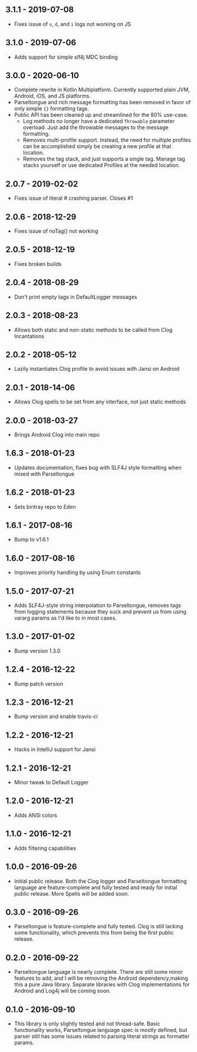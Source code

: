 ## 3.1.1 - 2019-07-08

- Fixes issue of `v`, `d`, and `i` logs not working on JS
 
## 3.1.0 - 2019-07-06

- Adds support for simple slf4j MDC binding

## 3.0.0 - 2020-06-10

- Complete rewrite in Kotlin Multiplatform. Currently supported plain JVM, Android, iOS, and JS platforms.
- Parseltongue and rich message formatting has been removed in favor of only simple `{}` formatting tags.
- Public API has been cleaned up and streamlined for the 80% use-case.
    - Log methods no longer have a dedicated `Throwable` parameter overload. Just add the throwable messages to the 
        message formatting.
    - Removes multi-profile support. Instead, the need for multiple profiles can be accomplished simply be creating a 
        new profile at that location.
    - Removes the tag stack, and just supports a single tag. Manage tag stacks yourself or use dedicated Profiles at the
        needed location.

## 2.0.7 - 2019-02-02

- Fixes issue of literal # crashing parser. Closes #1

## 2.0.6 - 2018-12-29

- Fixes issue of noTag() not working

## 2.0.5 - 2018-12-19

- Fixes broken builds

## 2.0.4 - 2018-08-29

- Don't print empty tags in DefaultLogger messages

## 2.0.3 - 2018-08-23

- Allows both static and non-static methods to be called from Clog Incantations

## 2.0.2 - 2018-05-12

- Lazily instantiates Clog profile to avoid issues with Jansi on Android

## 2.0.1 - 2018-14-06

- Allows Clog spells to be set from any interface, not just static methods

## 2.0.0 - 2018-03-27

- Brings Android Clog into main repo

## 1.6.3 - 2018-01-23

- Updates documentation, fixes bug with SLF4J style formatting when mixed with Parseltongue

## 1.6.2 - 2018-01-23

- Sets bintray repo to Eden

## 1.6.1 - 2017-08-16

- Bump to v1.6.1

## 1.6.0 - 2017-08-16

- Improves priority handling by using Enum constants

## 1.5.0 - 2017-07-21

- Adds SLF4J-style string interpolation to Parseltongue, removes tags from logging statements because they suck and 
    prevent us from using vararg params as I'd like to in most cases.

## 1.3.0 - 2017-01-02

- Bump version 1.3.0

## 1.2.4 - 2016-12-22

- Bump patch version

## 1.2.3 - 2016-12-21

- Bump version and enable travis-ci

## 1.2.2 - 2016-12-21

- Hacks in IntelliJ support for Jansi

## 1.2.1 - 2016-12-21

- Minor tweak to Default Logger

## 1.2.0 - 2016-12-21

- Adds ANSI colors

## 1.1.0 - 2016-12-21

- Adds filtering capabilities

## 1.0.0 - 2016-09-26

- Initial public release. Both the Clog logger and Parseltongue formatting language are feature-complete and fully 
    tested and ready for initial public release. More Spells will be added soon.

## 0.3.0 - 2016-09-26

- Parseltongue is feature-complete and fully tested. Clog is still lacking some functionality, which prevents this from 
    being the first public release.

## 0.2.0 - 2016-09-22

- Parseltongue language is nearly complete. There are still some minor features to add, and I will be removing the 
    Android dependency,making this a pure Java library. Separate libraries with Clog implementations for Android and 
    Log4j will be coming soon.

## 0.1.0 - 2016-09-10

- This library is only slightly tested and not thread-safe. Basic functionality works, Parseltongue language spec is 
    mostly defined, but parser still has some issues related to parsing literal strings as formatter params.
